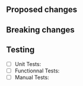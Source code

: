 ## Proposed changes

<!--
    Explains what are you changing in the code and provide links to relevant issues.
    This doesn't need to be over-technical, a good summary of the issues with good explanations of the decisions should be enough.
 -->

## Breaking changes

<!--
    Remove this section if the PR does not include any breaking change

    If your changes includes some breaking changes in the code, thoroughly explains:
        - What are the breaking changes programmatically speaking.
        - What is the impact on the end-user (e.g. user cannot do X anymore).
        - What motivates those changes.
-->

## Testing

- [ ] Unit Tests:
    <!-- Did you write unit tests for your feature? If not, explains why?  -->
- [ ] Functionnal Tests:
    <!-- Did you write functionnal tests for your feature? If not, explains why?  -->
- [ ] Manual Tests:
    <!-- How did you test your changeset?  -->

<!-- For Coveo Employees only. Fill and uncomment this section.

-----
CDX-XXX

-->
